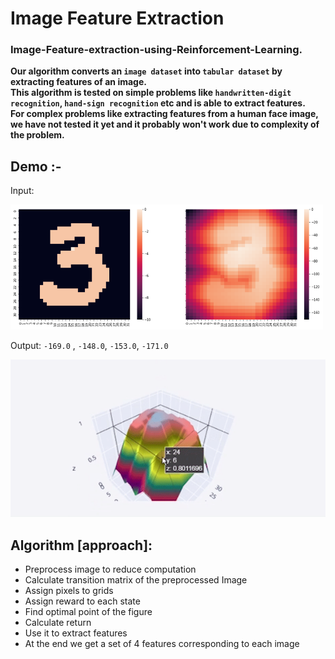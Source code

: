 # Image Feature Extraction
<h3>Image-Feature-extraction-using-Reinforcement-Learning.</h3>

**Our algorithm converts an `image dataset` into `tabular dataset` by extracting features of an image. 
<br>This algorithm is tested on simple problems like `handwritten-digit recognition`, `hand-sign recognition` etc and is able to extract features. 
<br>For complex problems like extracting features from a human face image, we have not tested it yet and it probably won't work due to complexity of the problem.**

<h2>Demo :-</h1>
Input:
<p>
    <img src="resources/2.png" width="500" height="200" />
</p>

Output: `-169.0` , `-148.0`, `-153.0`, `-171.0`


<p></p>
<img src="resources/demo.gif" />

## Algorithm [approach]: 
 * Preprocess image to reduce computation
 * Calculate transition matrix of the preprocessed Image
 * Assign pixels to grids
 * Assign reward to each state
 * Find optimal point of the figure
 * Calculate return 
 * Use it to extract features
 * At the end we get a set of 4 features corresponding to each image
